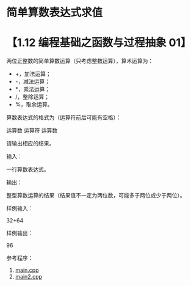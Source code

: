 # 简单算数表达式求值 
# 【1.12 编程基础之函数与过程抽象 01】

两位正整数的简单算数运算（只考虑整数运算），算术运算为：
- +，加法运算；
- -，减法运算；
- *，乘法运算；
- /，整除运算；
- %，取余运算。

算数表达式的格式为（运算符前后可能有空格）：

运算数 运算符 运算数

请输出相应的结果。

输入：

一行算数表达式。

输出：

整型算数运算的结果（结果值不一定为两位数，可能多于两位或少于两位）。

样例输入：

32+64

样例输出：

96

参考程序：

1. [main.cpp](main.cpp)
2. [main2.cpp](main2.cpp)